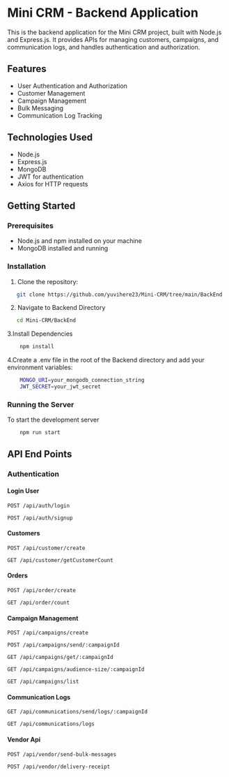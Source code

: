 # Mini CRM - Backend Application

This is the backend application for the Mini CRM project, built with Node.js and Express.js. It provides APIs for managing customers, campaigns, and communication logs, and handles authentication and authorization.

## Features

- User Authentication and Authorization
- Customer Management
- Campaign Management
- Bulk Messaging
- Communication Log Tracking

## Technologies Used

- Node.js
- Express.js
- MongoDB
- JWT for authentication
- Axios for HTTP requests

## Getting Started

### Prerequisites

- Node.js and npm installed on your machine
- MongoDB installed and running

### Installation

1. Clone the repository:
```bash
   git clone https://github.com/yuvihere23/Mini-CRM/tree/main/BackEnd
``` 
2. Navigate to Backend Directory
```bash
   cd Mini-CRM/BackEnd
```
3.Install Dependencies
```bash
    npm install
```
4.Create a .env file in the root of the Backend directory and add your environment variables:
```bash
    MONGO_URI=your_mongodb_connection_string
    JWT_SECRET=your_jwt_secret
```

### Running the Server
To start the development server
```bash
    npm run start
```



## API End Points

### Authentication

#### Login User

```http
POST /api/auth/login
```
 ```http
POST /api/auth/signup
```
#### Customers

```http
POST /api/customer/create
```
```http
GET /api/customer/getCustomerCount
```
#### Orders
```http
POST /api/order/create
```
```http
GET /api/order/count
```
#### Campaign Management
```http
POST /api/campaigns/create
```
```http
POST /api/campaigns/send/:campaignId
```
```http
GET /api/campaigns/get/:campaignId
```
```http
GET /api/campaigns/audience-size/:campaignId
```
```http
GET /api/campaigns/list
```
#### Communication Logs
```http
GET /api/communications/send/logs/:campaignId
```
```http
GET /api/communications/logs
```
#### Vendor Api
```http
POST /api/vendor/send-bulk-messages
```
```http
POST /api/vendor/delivery-receipt
```








